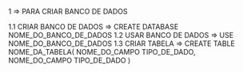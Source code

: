 1 => PARA CRIAR BANCO DE DADOS

1.1 CRIAR BANCO DE DADOS => CREATE DATABASE NOME_DO_BANCO_DE_DADOS
1.2 USAR BANCO DE DADOS => USE NOME_DO_BANCO_DE_DADOS
1.3 CRIAR TABELA => CREATE TABLE NOME_DA_TABELA(
    NOME_DO_CAMPO TIPO_DE_DADO,
    NOME_DO_CAMPO TIPO_DE_DADO
)